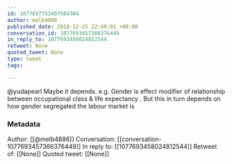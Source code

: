 ```yaml
---
id: 1077697753407504384
author: melb4886
published_date: 2018-12-25 22:49:01 +00:00
conversation_id: 1077693457366376449
in_reply_to: 1077693458024812544
retweet: None
quoted_tweet: None
type: tweet
tags:

---
```


@yudapearl Maybe it depends. e.g. Gender is effect modifier of relationship between occupational class &amp; life expectancy . But this in turn depends on how gender segregated the labour market is

### Metadata

Author: [[@melb4886]]
Conversation: [[conversation-1077693457366376449]]
In reply to: [[1077693458024812544]]
Retweet of: [[None]]
Quoted tweet: [[None]]
